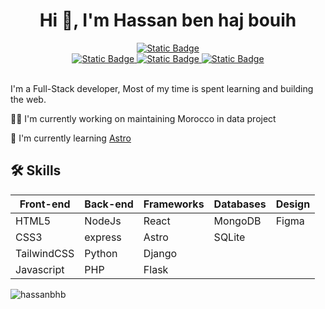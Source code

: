 <h1 align="center">Hi 👋, I'm Hassan ben haj bouih</h1>
<div align="center">
  <a align="center" href="mailto:hassan.benhajbouih@gmail.com">
      <img alt="Static Badge" src="https://img.shields.io/badge/hassan.benhajbouih%40gmail.com-white?style=for-the-badge&logo=gmail">
  </a>
</div>
<div align="center">
  <a href="https://hassanbenhajbouih.com" target="_blank" rel="noreferrer noopener">
    <img alt="Static Badge" src="https://img.shields.io/badge/Portfolio-%23FE675D?style=for-the-badge&link=https%3A%2F%2Fhassanbenhajbouih.com">
  </a>
  <a href="https://www.linkedin.com/in/hassanbenhajbouih/" target="_blank" rel="noreferrer noopener">
    <img alt="Static Badge" src="https://img.shields.io/badge/Linkedin-%230A66C2?style=for-the-badge&logo=Linkedin&link=https%3A%2F%2Fwww.linkedin.com%2Fin%2Fhassanbenhajbouih%2F">
  </a>
  <a href="https://twitter.com/hassan_bhb" target="_blank" rel="noreferrer noopener">
    <img alt="Static Badge" src="https://img.shields.io/badge/Twitter-%231D9BF0?style=for-the-badge&logo=twitter&logoColor=white&link=https%3A%2F%2Ftwitter.com%2Fhassan_bhb">
  </a>
</div>

<br/>

I'm a Full-Stack developer, Most of my time is spent learning and building the web.


👩‍💻 I'm currently working on maintaining Morocco in data project

🧠 I'm currently learning [Astro](https://astro.build/)

## 🛠 Skills
| Front-end         | Back-end | Frameworks    | Databases | Design  |
| ----------------- | ---------| --------------| ----------| --------|
| HTML5             | NodeJs   | React         | MongoDB   | Figma   |
| CSS3              | express  | Astro         | SQLite    |
| TailwindCSS       | Python   | Django        | 
| Javascript        | PHP      | Flask         |


<p><img align="center" src="https://readmestats.999857.xyz/api/top-langs?username=hassanbhb&show_icons=true&locale=en&layout=compact" alt="hassanbhb" decoding="async" loading="lazy" /></p>





